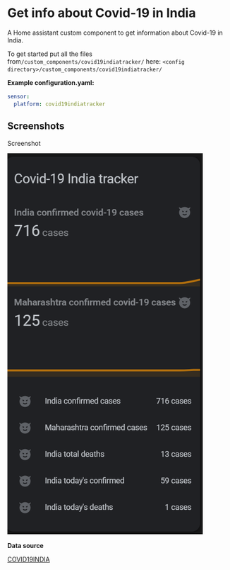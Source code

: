 # Get info about Covid-19 in India

A Home assistant custom component to get information about Covid-19 in India.

To get started put all the files from`/custom_components/covid19indiatracker/` here:
`<config directory>/custom_components/covid19indiatracker/`

**Example configuration.yaml:**

```yaml
sensor:
  platform: covid19indiatracker
```

## Screenshots

Screenshot

<img src="https://github.com/hemantkamalakar/Covid19IndiaTracker/blob/master/screenshot.png" alt="screenshot">


**Data source**

[COVID19INDIA](<https://github.com/covid19india/>)